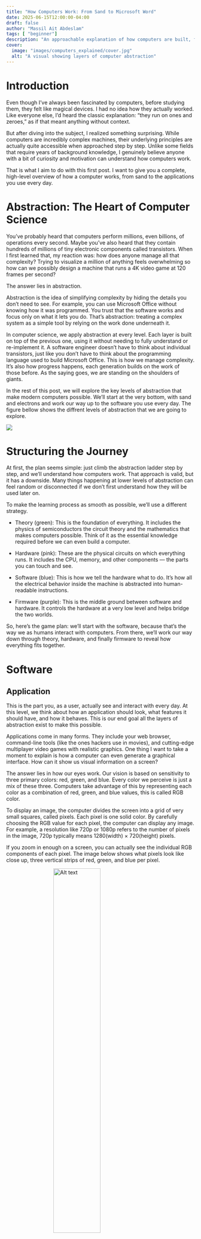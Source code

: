 ```yaml
---
title: "How Computers Work: From Sand to Microsoft Word"
date: 2025-06-15T12:00:00-04:00
draft: false
author: "Massil Ait Abdeslam"
tags: [ "beginner"]
description: "An approachable explanation of how computers are built, from basic materials to modern applications."
cover:
  image: "images/computers_explained/cover.jpg"
  alt: "A visual showing layers of computer abstraction"
---
```


# Introduction

Even though I’ve always been fascinated by computers, before studying them, they felt like magical devices. I had no idea how they actually worked. Like everyone else, I’d heard the classic explanation: “they run on ones and zeroes,” as if that meant anything without context.

But after diving into the subject, I realized something surprising. While computers are incredibly complex machines, their underlying principles are actually quite accessible when approached step by step. Unlike some fields that require years of background knowledge, I genuinely believe anyone with a bit of curiosity and motivation can understand how computers work.

That is what I aim to do with this first post. I want to give you a complete, high-level overview of how a computer works, from sand to the applications you use every day.

# Abstraction: The Heart of Computer Science

You’ve probably heard that computers perform millions, even billions, of operations every second. Maybe you’ve also heard that they contain hundreds of millions of tiny electronic components called transistors. When I first learned that, my reaction was: how does anyone manage all that complexity? Trying to visualize a million of anything feels overwhelming so how can we possibly design a machine that runs a 4K video game at 120 frames per second?

The answer lies in abstraction.

Abstraction is the idea of simplifying complexity by hiding the details you don’t need to see. For example, you can use Microsoft Office without knowing how it was programmed. You trust that the software works and focus only on what it lets you do. That’s abstraction: treating a complex system as a simple tool by relying on the work done underneath it.

In computer science, we apply abstraction at every level. Each layer is built on top of the previous one, using it without needing to fully understand or re-implement it. A software engineer doesn’t have to think about individual transistors, just like you don’t have to think about the programming language used to build Microsoft Office. This is how we manage complexity. It’s also how progress happens, each generation builds on the work of those before. As the saying goes, we are standing on the shoulders of giants.

In the rest of this post, we will explore the key levels of abstraction that make modern computers possible. We’ll start at the very bottom, with sand and electrons and work our way up to the software you use every day. The figure bellow shows the diffrent levels of abstraction that we are going to explore. 

![](/blog/images/computers_explained/abstraction_layer.png)

# Structuring the Journey

At first, the plan seems simple: just climb the abstraction ladder step by step, and we’ll understand how computers work. That approach is valid, but it has a downside. Many things happening at lower levels of abstraction can feel random or disconnected if we don’t first understand how they will be used later on.

To make the learning process as smooth as possible, we’ll use a different strategy.

- Theory (green): This is the foundation of everything. It includes the physics of semiconductors the circuit theory and the mathematics that makes computers possible. Think of it as the essential knowledge required before we can even build a computer.

- Hardware (pink): These are the physical circuits on which everything runs. It includes the CPU, memory, and other components — the parts you can touch and see.

- Software (blue): This is how we tell the hardware what to do. It’s how all the electrical behavior inside the machine is abstracted into human-readable instructions.

- Firmware (purple): This is the middle ground between software and hardware. It controls the hardware at a very low level and helps bridge the two worlds.

So, here’s the game plan: we’ll start with the software, because that’s the way we as humans interact with computers. From there, we’ll work our way down through theory, hardware, and finally firmware to reveal how everything fits together.

# Software

## Application

This is the part you, as a user, actually see and interact with every day. At this level, we think about how an application should look, what features it should have, and how it behaves. This is our end goal all the layers of abstraction exist to make this possible.

Applications come in many forms. They include your web browser, command-line tools (like the ones hackers use in movies), and cutting-edge multiplayer video games with realistic graphics. One thing I want to take a moment to explain is how a computer can even generate a graphical interface. How can it show us visual information on a screen?

The answer lies in how our eyes work. Our vision is based on sensitivity to three primary colors: red, green, and blue. Every color we perceive is just a mix of these three. Computers take advantage of this by representing each color as a combination of red, green, and blue values, this is called RGB color.

To display an image, the computer divides the screen into a grid of very small squares, called pixels. Each pixel is one solid color. By carefully choosing the RGB value for each pixel, the computer can display any image. For example, a resolution like 720p or 1080p refers to the number of pixels in the image, 720p typically means 1280(width) × 720(height) pixels.

If you zoom in enough on a screen, you can actually see the individual RGB components of each pixel. The image below shows what pixels look like close up, three vertical strips of red, green, and blue per pixel.

<img src="/blog/images/computers_explained/pixels.jpg" alt="Alt text" width="50%" style="display: block; margin: auto; padding-bottom: 20px;">

Now, how does the computer communicate this to the screen? It’s pretty simple. Each of the red, green, and blue values is represented by a number between 0 and 255:

- 0 means the color is completely off,
- 255 means it's fully on.

So for example, the color (128, 23, 255) means:

- Red is at about 50% brightness (128 / 255),
- Green is very dim,
- Blue is fully on.

This combination gives us a kind of purple. You can experiment with color combinations using this [color picker](https://www.w3schools.com/colors/colors_picker.asp). Try entering rgb(128, 23, 255) to see the result.

By sending each pixel’s position (like (x, y) coordinates, where (0,0) is the top-left of the screen) and its RGB color values, the computer can create any graphical interface imaginable and render it on your screen.

## Programming Languages
Now that we understand how a computer can display things on the screen, the next question is: how do we tell it what to display and how the application should behave? That’s where programming languages come in.

Let’s take a simple example from Microsoft Word, the word count feature. As a human, how do you count the number of words in a text? Most of the time, you scan the sentence and count the spaces and apostrophes. For simplicity, let’s assume the punctuation is used correctly and there are no double spaces. You could describe your approach as a clear set of steps: go through each character in the text, and each time you see a space or an apostrophe, increase the word count by one.

What you just did is break the task into a list of unambiguous steps. That’s called an algorithm a clear and finite sequence of instructions that solves a problem when followed precisely.

### Computers Are Algorithm Machines

Now we’re getting to the heart of what a computer really is. Although we often say that a computer runs applications, at its core, a computer is a machine designed to follow algorithms. We use those algorithms to build the applications we use every day.

But there’s something important to keep in mind: computers are not “smart.” They don’t understand things the way we do. All they can do is follow instructions, precisely, quickly, and without ever getting tired. Even with recent advances in artificial intelligence, what may look like thinking is still the result of following very complex (but ultimately deterministic) instructions. AI is a fascinating topic, but that’s for another post.

To make a computer follow an algorithm, we need a way to express it in a form the machine can understand. This is what programming languages are for.

### What Is a Programming Language?	

A programming language is a way to write instructions for a computer without ambiguity. Unlike natural languages like English or French, which can be interpreted differently depending on context, programming languages are strict and precise. Every statement has a single, well-defined meaning. The rules of the language called syntax are designed so that the computer always knows exactly what to do.

There are many programming languages, each with their strengths and weaknesses. Some are easy to write but run slower. Others are more difficult to write but run much faster. Despite their differences, they all let us express algorithms in a clear and structured way.

Let’s return to our word count algorithm. In plain English, we might write:

1.	Iterate over every character in the text.
2.	If the character is a space or an apostrophe, increment the word count.

In a programming language, this could look like:

```python
word_count = 0
for character in text:
    if character == " " or character == "'":
        word_count = word_count + 1
return word_count
```

There’s no room for interpretation. The computer will execute these instructions exactly as written.

Every feature in an application, whether it’s changing the font in Word, sorting files, or playing a video, is made up of lots of little algorithms like this one. For example:

- If the user clicks on the "Font" button → show the list of fonts.
- If the user selects "Arial" → update the font of the selected text.

So in summary: computers execute algorithms, and we use programming languages to describe those algorithms in a way the computer can follow.

## Compiler

![](/blog/images/computers_explained/binary.png)

This is the point in the abstraction stack where we make one of the biggest leaps. From here on, we get closer to how the machine actually works. Most software engineers never have to go deeper than this.

Until now, we haven’t mentioned the famous “ones and zeros” that people often associate with computers. We’ve said that programming languages allow us to communicate instructions (algorithms) to the machine, but those languages are still human-readable. A developer can look at a snippet of code and understand what it’s doing as long as they know the language.

But the truth is, computers don’t understand programming languages directly. What they do understand is binary: a sequence of ones and zeros. In reality, these 1s and 0s are implemented as electrical signals, typically, current flowing represents a 1, and no current represents a 0. We’ll dive into the physical meaning of that later when we get into hardware and theory.

So how do we get from programming language to binary code ? That’s the job of the compiler. A compiler is a special program that takes the code we write and translates it into machine code, a long stream of binary instructions that the computer can actually run. That’s exactly why programming language syntax is so strict. It’s because the code needs to go through a compiler and be transformed into machine code. The structure and clarity of the code are what allow the compiler to make that translation properly. These binary instructions are what the CPU executes directly, feeding them into the physical circuits that perform computations.

I know that this process may feel a bit abstract right now but we’ll revisit what machine code looks like and how it interacts with hardware later in this post. For now, just remember this: The compiler takes human-readable code and turns it into machine-readable binary instructions. In the next sections, we’ll explore how those ones and zeros can actually make physical circuits behave intelligently.

## Operating system

This is a layer that most introductions to computers tend to skip, but I think it's important to include. Understanding what an operating system is and what it does gives a more complete picture of how computers actually work. Also, it's something we all interact with, whether we realize it or not. Every computer, smartphone, smartwatch, and even some cars have one. The most well-known operating system is probably Windows by Microsoft. But what exactly is its purpose?

Previously, we saw that applications are built using programming languages, and that they must be compiled into machine code to be run by the computer. But what happens when we want to run multiple applications at the same time? What makes it possible for your files to still be there after you restart your computer? How does the computer manage all of this? That’s exactly the role of the operating system.

An operating system (OS) is itself a program (an application) but one with a special job: it manages the computer’s resources and coordinates other applications. You can think of it as the master application. It decides how much computing power each program gets, controls access to memory, manages files and folders, and handles communication with your screen, keyboard, mouse, and more. The OS is what lets different programs share the computer without stepping on each other’s toes. It's also the layer that stores and organizes files on your hard drive or SSD, making sure everything is saved properly.

So in short: The operating system is a special program that manages the computer’s hardware and helps other programs run smoothly.
In the next sections, we’ll switch gears. We’ll go back to the lowest layers, the physical and logical foundations and climb back up from there to see how it all connects.

# Theory and Hardware

![](/blog/images/computers_explained/hardware.jpg)

## Introduction

Until now, we’ve mostly looked at how we talk to the computer through programming languages, compilers, and operating systems. But we haven’t yet answered the deeper question: how does the computer actually do what we tell it to do? We said that computers are algorithmic machines. They follow a list of instructions written in a programming language, compiled into machine code (a binary file) that the computer can understand. But the real mystery is this: how can a computer do so much using only ones and zeros? That’s where the magic really starts.

In the next sections, we’ll dig into how a computer can take a series of ones and zeros and perform all kinds of operations on them. To understand this, we’ll first explore the mathematical foundation behind computing: Boolean algebra. From there, we’ll see how we can build electrical circuits that implement Boolean logic using a basic electronic component called the transistor. Then we’ll show how simple logic gates can be combined into more complex circuits that can do meaningful work like arithmetic, memory storage, and decision-making.

Finally, we’ll connect the hardware back to the software, and show how they interact with each other. This will complete our tour of the abstraction stack, and hopefully give you a solid and intuitive understanding of how a computer really works — from sand to software.

## Boolean algebra

Boolean algebra might feel a bit abstract and strange at first, but don’t forget our end goal: we want to build circuits that can perform complex operations using only ones and zeros. Boolean algebra gives us exactly the mathematical foundation to do that. Just a side note here, I’m presenting our goal as building circuits using ones and zeros, but in reality, the reason we use ones and zeros comes from Boolean algebra itself. I just think it’s easier to understand if we take the problem in reverse.
Boolean algebra introduces three basic logical operations:

- NOT
- AND
- OR

These operations let us express logic formally. They take binary input (1 or 0) and give a binary output. The behavior of these logic operations is often shown using something called a truth table, a table that lists all possible input combinations and their corresponding output. The truth table for the 3 basic operations are shown bellow:

<div style="overflow-x: auto;">
  <div style="display: flex; flex-wrap: wrap; justify-content: center; gap: 1.5rem; font-size: 14px;">

  <div style="flex: 0 0 auto;">
    <table border="1" style="min-width: 100px; border-collapse: collapse;">
      <caption><strong>NOT</strong></caption>
      <thead>
        <tr>
          <th style="text-align: center; vertical-align: middle;">A</th>
          <th style="text-align: center; vertical-align: middle;">¬A</th>
        </tr>
      </thead>
      <tbody>
        <tr><td style="text-align: center;">0</td><td style="text-align: center;">1</td></tr>
        <tr><td style="text-align: center;">1</td><td style="text-align: center;">0</td></tr>
      </tbody>
    </table>
  </div>

  <div style="flex: 0 0 auto;">
    <table border="1" style="min-width: 140px; border-collapse: collapse;">
      <caption><strong>AND</strong></caption>
      <thead>
        <tr>
          <th style="text-align: center; vertical-align: middle;">A</th>
          <th style="text-align: center; vertical-align: middle;">B</th>
          <th style="text-align: center; vertical-align: middle;">A ∧ B</th>
        </tr>
      </thead>
      <tbody>
        <tr><td style="text-align: center;">0</td><td style="text-align: center;">0</td><td style="text-align: center;">0</td></tr>
        <tr><td style="text-align: center;">0</td><td style="text-align: center;">1</td><td style="text-align: center;">0</td></tr>
        <tr><td style="text-align: center;">1</td><td style="text-align: center;">0</td><td style="text-align: center;">0</td></tr>
        <tr><td style="text-align: center;">1</td><td style="text-align: center;">1</td><td style="text-align: center;">1</td></tr>
      </tbody>
    </table>
  </div>

  <div style="flex: 0 0 auto;">
    <table border="1" style="min-width: 140px; border-collapse: collapse;">
      <caption><strong>OR</strong></caption>
      <thead>
        <tr>
          <th style="text-align: center; vertical-align: middle;">A</th>
          <th style="text-align: center; vertical-align: middle;">B</th>
          <th style="text-align: center; vertical-align: middle;">A ∨ B</th>
        </tr>
      </thead>
      <tbody>
        <tr><td style="text-align: center;">0</td><td style="text-align: center;">0</td><td style="text-align: center;">0</td></tr>
        <tr><td style="text-align: center;">0</td><td style="text-align: center;">1</td><td style="text-align: center;">1</td></tr>
        <tr><td style="text-align: center;">1</td><td style="text-align: center;">0</td><td style="text-align: center;">1</td></tr>
        <tr><td style="text-align: center;">1</td><td style="text-align: center;">1</td><td style="text-align: center;">1</td></tr>
      </tbody>
    </table>
  </div>

</div>
</div>
So this is what each operation does:

- NOT flips the input (0 becomes 1, and 1 becomes 0).
- AND outputs 1 only if both inputs are 1.
- OR outputs 1 if at least one input is 1.

Boolean algebra can be used to formalize logic statements. For example, let’s take a real-world sentence:"The light turns on if the switch is on or the switch is on and the door is closed." We can translate this into Boolean algebra. Let:

- S = the switch is on
- D = the door is closed
- L = the light is on

The expression becomes:
$$L = S  ∨ (S ∧ D)$$

Using Boolean algebra rules (which we won’t go into here), this can be simplified to:

$$L=S$$

So the light is on if the switch is on which makes sense when you think about it. The point here is that we used pure logic to simplify a statement using only symbols. And importantly, the variables S, L, and D could represent anything the logic still applies. This is what Boolean algebra was originally made for: to formalize and simplify logical reasoning.

Now, you might ask: what does any of this have to do with computers? That’s a fair question. At first, Boolean algebra really was a niche topic. It was developed in the 1850s by George Boole, mainly for philosophical logic. It wasn’t until almost 100 years later, in 1937 that Claude Shannon, in his master’s thesis, showed that Boolean algebra could be used to model and analyze electrical switch circuits. At the time, engineers were already building circuits that could perform logical tasks for example: "If signal A and signal B are on, then turn on the motor." Some circuits were even being used to perform arithmetic operations like addition or subtraction. What Shannon showed was that these circuits could be fully analyzed and optimized using Boolean algebra. This realization was groundbreaking. It laid the foundation for digital circuits  circuits that work with binary signals, like current or no current and ultimately led to the development of modern computers.

## Semiconductor Physics and Transistors

One of the classic things people say when talking about computers is that they're made out of sand. That may sound strange at first, but it's actually mostly true. That's because sand is made of silicon dioxide (SiO₂) and if you've heard of Silicon Valley, that's exactly where the name comes from. It refers to silicon, the atomic element found in sand. Silicon has a very special property: it's a semiconductor. You’re probably already familiar with conductors like copper, which allow electricity to flow freely, and insulators like glass, which do not conduct electricity at all. Semiconductors are somewhere in between, under certain conditions they can conduct electricity, and under other conditions they don’t. Silicon is the most commonly used material with this property.

Without getting into the deep physics behind how semiconductors work, we’ll focus on one of the most important inventions in human history: the transistor. A transistor is a tiny electronic component made from semiconductor material (usually silicon) that acts like a switch. But unlike a light switch, which you flip by hand, a transistor is switched electrically  using another small current. It has three pins:

- one for the input,
- one for the output,
- and one for control (sometimes called the gate or base, depending on the type of transistor).

If a current is applied to the control pin, the transistor allows current to flow from input to output. If there's no current at the control pin, the input is disconnected from the output. Transistors are possibly the most produced object in human history. Modern high-end computer chips contain billions of them, and we manufacture trillions every year. 

Now, you might already sense a connection: transistors act like binary switches, and Boolean algebra is all about binary logic. That’s exactly what we’re going to explore in the next section — how we can use transistors to physically implement logic gates and turn Boolean expressions into working circuits.

## Logic gates
![](/blog/images/computers_explained/gates.png)

Now that we’ve covered the background theory, we’re ready to tackle the first real brick of computing: logic gates. Remember our basic Boolean operations: NOT, AND, and OR? Well, we can implement these operations physically using transistors! That means Boolean algebra is not just abstract math anymore, it becomes something we can build with.

Once we can physically represent NOT, AND, and OR, we can construct all kinds of useful circuits. For example, take a simple rule like: “If signal A and signal B are on, then do C.” We now have a way to build a circuit that behaves exactly like that.

Just a side note to highlight why transistors were such a revolutionary invention: The very first computers didn’t use transistors, they used vacuum tubes. These also acted like binary switches, but they were big, expensive, and unreliable. When transistors came along, they allowed for miniaturization (so computers could be smaller), more switches (so they could be more powerful), and better reliability. Transistors enabled the explosion of modern computing and helped shape the digital world we live in today.

With just these three basic gates NOT, AND, and OR, we can start building circuits that perform real computations. In the next sections, we’ll explore how we can combine them to create more advanced logic, arithmetic, and memory circuits.

## Logic circuits

For this section, I had a real dilemma: how technical should I get without going too technical? I believe the concepts here can be understood without diving into every implementation detail, but at the same time, seeing how the circuits are actually built gives the explanation more depth. It makes everything feel less magical when you can see how it really works.

On the other hand, this article is already getting quite long, and I don’t want to overload it. So here’s the compromise I landed on: In this article, I’ll stick to the concepts, and I’ll write a separate post later that shows how we can build these circuits step by step. I’ll link it here once it's finished. For now, let’s just look at some examples of what we can build using logic gates, without going into the exact wiring.

### Number representation

Before we move further into logic circuits, it’s important to address something fundamental: How do computers represent numbers in the first place? Computers operate entirely on numbers. Everything : images, text, video, and even code is stored internally as numbers. For example, we saw earlier that images are just grids of RGB values, which are numeric. But what about text, like the one you’re reading right now? Text is also stored as numbers. The most basic system used for this is called ASCII, which assigns a number between 0 and 255 to each letter, digit, and punctuation mark. For example, the capital letter A is represented by the number 65.

So the next question is: how can a binary machine represent these numbers? We’re used to base 10, where we use digits 0 to 9 to represent values. For example, the number 437 is interpreted as:

$$ 4×10^2+ 3×10^1+ 7×10^0 $$

In binary (base 2), we use only the digits 0 and 1. The exact same principle applies, but we use powers of 2 instead of 10. So a binary number like 1011 means:

$$1×2^3+ 0×2^2+ 1×2^1+ 1×2^0$$
$$= 8 + 0 + 2 + 1 = 11$$

The table below shows the binary representation of the first 8 decimal numbers:

<div style="display: flex; justify-content: center; margin: 1em 0;">

  <table style="border-collapse: collapse; text-align: center;">
    <thead>
      <tr>
        <th style="padding: 8px;">Decimal</th>
        <th style="padding: 8px;">Expanded Expression</th>
        <th style="padding: 8px;">Binary</th>
      </tr>
    </thead>
    <tbody>
      <tr><td>0</td><td>0×2² + 0×2¹ + 0×2⁰</td><td>000</td></tr>
      <tr><td>1</td><td>0×2² + 0×2¹ + 1×2⁰</td><td>001</td></tr>
      <tr><td>2</td><td>0×2² + 1×2¹ + 0×2⁰</td><td>010</td></tr>
      <tr><td>3</td><td>0×2² + 1×2¹ + 1×2⁰</td><td>011</td></tr>
      <tr><td>4</td><td>1×2² + 0×2¹ + 0×2⁰</td><td>100</td></tr>
      <tr><td>5</td><td>1×2² + 0×2¹ + 1×2⁰</td><td>101</td></tr>
      <tr><td>6</td><td>1×2² + 1×2¹ + 0×2⁰</td><td>110</td></tr>
      <tr><td>7</td><td>1×2² + 1×2¹ + 1×2⁰</td><td>111</td></tr>
    </tbody>
  </table>

</div>

This method allows us to represent any number in binary and since everything in a computer can be encoded as numbers, we now have a way to represent anything: text, images, sounds, and more.

### Arithmetic circuit and logic circuits.

Now that we know how to represent numbers in binary and by extension, almost anything, we may wonder how to manipulate these numbers and perform operations on them. That’s exactly where arithmetic circuits come into play.

Using basic logic gates, we can build circuits that perform mathematical operations. For example, An adder takes two binary numbers and adds them. A subtractor, multiplier, and even divider can also be built from logic gates. These circuits let us perform calculations much faster than any human could do manually.

Just a small clarification here: up until now, we’ve only talked about positive integers. In reality, computers can also represent negative numbers and real numbers (like 3.14), but these require different encoding formats, outside the scope of this article.

Now let’s look at a few important logic circuits beyond arithmetic : 

- Multiplexer (MUX): This circuit works like a simple if-statement: If C = 0, output A. If C = 1, output B. Multiplexers are essential for making decisions and enabling conditional behavior in circuits. 

- Comparator: This circuit compares two binary inputs and tells us whether they are equal, greater than, or less than each other. For example, if we compare the binary representation of two text strings, a comparator can tell us if they're the same or different.

With arithmetic and logic circuits, we now have the tools to perform calculations, make decisions, and compare data, the foundation of any computer program.

### Memory circuit

There’s one more crucial component we need to cover: memory. Computers constantly need to store information. Sometimes this means long-term storage, like saving a file. But it also includes short-term memory, like remembering intermediate results during calculations. For example, if I ask you to compute (365 + 25) / 10, you’ll first calculate 365 + 25 = 390, remember 390, then divide by 10 to get 39. That temporary storage of 390 is exactly what a computer needs too and that’s what memory circuits are for. They also of course need long term memory to save file for later use. 

Since everything on a computer is stored as numbers, including this very text file, we need circuits that can store binary values. And yes, we can build such circuits using logic gates. Without diving too deep into the technical details, the basic idea is that logic gates can be arranged in specific configurations to create storage cells that remember binary values.

One important note: not all memory in computers is built from just logic gates. Many memory systems are actually built from other electrical components especially those designed for large capacity. Logic gate-based memory is used where speed is critical but in counterpart they can’t store large binary value. 

With arithmetic, logic, and memory circuits in place, we now have all the core components we need to build a basic computer. That’s exactly what we’ll explore in the next section.

## Cpu and memory

![](/blog/images/computers_explained/cpu.jpg)

We’re almost done! Now we’re at the middle layer, where everything comes together. Earlier, we talked about how we tell a computer what to do. To make a program like Microsoft Word, we break it down into a set of algorithms, precise and unambiguous instructions that describe exactly what to do in each situation. We use programming languages to write these algorithms in a structured way that the computer can eventually understand.

Then we saw that the computer only understands ones and zeros, so a special program, the compiler, converts our human-readable code into binary machine code.

In the last sections, we saw that we can build circuits that can perform all kinds of operations on binary numbers. Now, we just need to bring those two worlds together and that’s exactly what we’ll do here.

### Assembly and machine code

Previously, we said that the compiler transforms our code into machine code, a list of ones and zeros the computer can execute. Now, we’ve built enough knowledge to start understanding how this works.

An algorithm is just a list of instructions like “if A, then do B.” And A and B might be mathematical operations, comparisons, or decisions. We’ve already seen that we can build circuits that perform those operations. So the only missing piece is this: How does the computer know which operation to do?

That’s what machine code is for. Machine code is a sequence of binary instructions. Each instruction tells the computer:

- What operation to perform (like add, subtract, compare)
- What values to use as input (called operands)

Let’s walk through a basic example. Say you wrote a program that just does 3 + 3. When the compiler processes it, it might generate a machine instruction that looks like this (let’s pretend instructions are 32 bits long):

- The first 8 bits specify the operation. For example, 00000000 could mean "add".
- The next 12 bits encode the first operand.
- The last 12 bits encode the second operand.

So the binary for 3 is 000000000011. The full machine code for 3 + 3 might look like:

$$00000000,000000000011,000000000011$$

Now inside the computer, a circuit reads this instruction, decodes the first 8 bits to know which operation it is (addition in this case), and routes the operands to the right arithmetic circuit (like an adder) to compute the result.

So in short: Every operation in your program is converted into a binary instruction that the CPU can decode and execute.

The exact structure of these instructions is defined by something called the Instruction Set Architecture (ISA) — and it’s actually much more complex than the simple example I gave earlier. In practice, a single line of code in a programming language can be translated into a dozen or more basic machine instructions. The ISA defines what each binary pattern means and what operations are supported. Some computers support thousands of different instructions, each with different formats and behaviors.

This instruction set is essential for both hardware designers (who build the CPU to understand and execute the instructions) and compiler developers (who need to translate high-level code into the correct binary format that the CPU understands).

Some common ISAs you may have heard of include: x86 (Intel, Amd) and ARM (used in smartphones, tablets, and newer Macs)

In the next section, we’ll look briefly at how the CPU and memory work together to execute machine code and manage data.

### CPU and memory.

Now we arrive at the final layer that brings everything together: the CPU/memory architecture. Once a program is compiled, it becomes a list of binary instructions that the computer must process. At its core, a computer consists of two essential components:

- A memory circuit, which stores both the instructions and any intermediate results
- A CPU (Central Processing Unit), which performs the actual computations required by the program

So what happens when you run a program? The machine code is loaded into memory, and the CPU starts executing the instructions, one by one. This process happens in three main steps, repeated over and over:

1. Fetch: The CPU fetches the next instruction from memory
2. Decode: It decodes the instruction to understand what operation is required — addition, subtraction, comparison, etc.
3. Execute: It performs the operation by activating the appropriate circuit

This loop continues for every instruction in the program, from start to finish. Some programs contain loops (so they run indefinitely), or they include wait instructions (for user input or events). But no matter what the program is doing, the CPU always runs in the same cycle: fetch, decode, execute.

Inside the CPU is a special circuit called the ALU (Arithmetic Logic Unit). This unit contains all the circuits we discussed earlier: arithmetic circuits, comparators, multiplexers, and more. When the CPU decodes an instruction, it selects the right part of the ALU to execute it. The decode part is also implemented using logic gates and can correctly select the correct circuit for the execute step.

You may have also heard of clock speed — for example, a 3 GHz CPU. This number tells you how many instructions the CPU can process per second. A 3 GHz processor can perform about 3 billion fetch-decode-execute cycles every second. Each clock tick triggers the next step in the process.


# Conclusion
And with that, we’re done!

If you’ve made it this far, you should be proud of yourself. There was a lot of content, and many layers to follow. This wasn't a light read, but you stuck with it, so congrats!

Let’s quickly recap what we’ve learned: 

We started with sand, and from it, created transistors, tiny electronic switches made from silicon. We then used these transistors to build logic gates, which implement Boolean algebra, a math system based entirely on 0s and 1s.

From there, we combined logic gates to build circuits that can perform meaningful operations like addition, comparison, and control flow. By assembling these circuits together, we built the foundation of a computer: a CPU and memory.

Then we introduced the Instruction Set Architecture (ISA), the set of binary instructions the CPU can understand. We saw how a compiler translates human-readable code into these binary instructions. Finally, we connected everything back to the world of applications, the software we use every day.

Of course, I simplified many concepts and skipped a lot of technical details in each step. But the goal wasn’t to make you an expert, it was to give you a solid understanding of how all the layers of abstraction fit together.

Most engineers spend their careers working at just one of these layers, and they still discover new things every day. So this really is just a starting point, and there’s still a lot more to explore.

Thanks again for reading,

Massil Ait Abdeslam





















